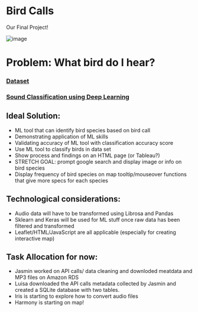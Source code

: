 # Bird Calls
Our Final Project!

![image](https://user-images.githubusercontent.com/39317030/82128525-a8106700-9770-11ea-979d-d522e5936aa7.png)

# Problem: What bird do I hear?

### [Dataset](https://www.xeno-canto.org/explore/api)
### [Sound Classification using Deep Learning](https://medium.com/@mikesmales/sound-classification-using-deep-learning-8bc2aa1990b7)

## Ideal Solution: 
* ML tool that can identify bird species based on bird call
* Demonstrating application of ML skills
* Validating accuracy of ML tool with classification accuracy score
* Use ML tool to classify birds in data set
* Show process and findings on an HTML page (or Tableau?)
* STRETCH GOAL: prompt google search and display image or info on bird species
* Display frequency of bird species on map tooltip/mouseover functions that give more specs for each species 


## Technological considerations:
* Audio data will have to be transformed using Librosa and Pandas
* Sklearn and Keras will be used for ML stuff once raw data has been filtered and transformed 
* Leaflet/HTML/JavaScript are all applicable (especially for creating interactive map) 

## Task Allocation for now: 
* Jasmin worked on API calls/ data cleaning and downloded meatdata and MP3 files on Amazon RDS  
* Luisa downloaded the API calls metadata collected by Jasmin and created a SQLite database with two tables.
* Iris is starting to explore how to convert audio files 
* Harmony is starting on map!
